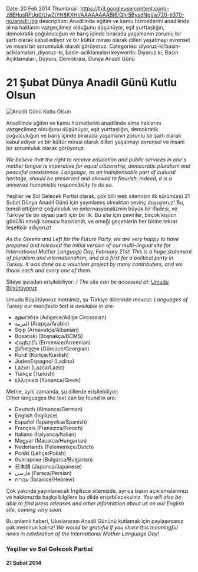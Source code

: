 Date: 20 Feb 2014
Thumbnail: https://lh3.googleusercontent.com/-z8EHusRFUq0/UwZtYH8KXHI/AAAAAAAABi8/Qhr5BysdNgI/w720-h370-no/anadil.jpg
description: Anadilinde eğitim ve kamu hizmetlerini anadilinde alma haklarını vazgeçilmez olduğunu düşünüyor, eşit yurttaşlığın, demokratik çoğulculuğun ve barış içinde birarada yaşamanın zorunlu bir şartı olarak kabul ediyor ve bir  kültür mirası olarak dilleri yaşatmayı evrensel ve insani bir sorumluluk olarak görüyoruz.
Categories: diyoruz-ki/basin-aciklamalari ,diyoruz-ki, basin-aciklamalari
keywords: Diyoruz ki, Basın Açıklamaları, Duyuru, Demokrasi, Dünya Anadil Günü 

# 21 Şubat Dünya Anadil Günü Kutlu Olsun

![Anadil Günü Kutlu Olsun](https://lh3.googleusercontent.com/-z8EHusRFUq0/UwZtYH8KXHI/AAAAAAAABi8/Qhr5BysdNgI/w720-h370-no/anadil.jpg)


Anadilinde eğitim ve kamu hizmetlerini anadilinde alma haklarını vazgeçilmez olduğunu düşünüyor, eşit yurttaşlığın, demokratik çoğulculuğun ve barış içinde birarada yaşamanın zorunlu bir şartı olarak kabul ediyor ve bir  kültür mirası olarak dilleri yaşatmayı evrensel ve insani bir sorumluluk olarak görüyoruz.
 
*We believe that the right to receive education and public services in one's mother tongue is imperative for equal citizenship, democratic pluralism and peaceful coexistence. Language, as an indispensable part of cultural heritage, should be preserved and allowed to flourish; indeed, it is a universal humanistic responsibility to do so.* 
 
Yeşiller ve Sol Gelecek Partisi olarak, çok dilli web sitemizin ilk sürümünü 21 Şubat Dünya Anadil Günü için yayınlamış olmaktan sevinç duyuyoruz! Bu, temsil ettiğimiz çoğulculuk ve enternasyonalizmin büyük bir ifadesi, ve Türkiye'de bir siyasi parti için bir ilk. Bu site için çeviriler, birçok kişinin gönüllü emeği sonucu hazırlandı, ve emeği geçenlerin her birine tekrar teşekkür ediyoruz!
 
*As the Greens and Left for the Future Party, we are very happy to have prepared and released the initial version of  our multi-lingual site for International Mother Language Day, February 21st! This is a huge statement of pluralism and internationalism, and is a first for a political party in Turkey.  It was done as a volunteer project by many contributers, and we thank each and every one of them.*
 
Siteye şuradan erişilebiliyor: / *The site can be accessed at:* [Umudu Büyütüyoruz](http://www.yesillervesolgelecek.org/bizden/umudu-buyutuyoruz#.UwZl0UKSzfA)
 
 
Umudu Büyütüyoruz metnimiz, şu Türkiye dillerinde mevcut:
*Languages of Turkey our manifesto text is available in are:*
 
- адыгэбзэ (Adigece/Adige Circassian) 
- العربية (Arapça/Arabic) 
- Sqip (Arnavutça/Albanian)
- Bosanski (Boşnakça/BCMS) 
- Հայերէն (Ermenice/Armenian) 
- ქართული (Gürcüce/Georgian) 
- Kurdî (Kürtçe/Kurdish) 
- JudeoEspagnol (Ladino)
- Lazuri (Lazca/Lazic) 
- Türkçe (Turkish) 
- ελληνικά (Yunanca/Greek)

Metne, ayni zamanda, şu dillerde erişilebiliyor:  
Other languages the text can be found in are:

- Deutsch (Almanca/German)
- English (İngilizce)
- Español (İspanyolca/Spanish)
- Français (Fransızca/French) 
- Italiano (İtalyanca/Italian)
- Magyar (Macarca/Hungarian)
- Nederlands (Felemenkçe/Dutch)
- Polski (Lehçe/Polish)
- български (Bulgarca/Bulgarian)
- 日本語 (Japonca/Japanese)
- فارسى (Farsça/Persian)
- עברית (İbranice/Hebrew)
 
Çok yakında yayınlanacak İngilizce sitemizde, ayrıca basın açıklamalarımızı ve hakkımızda başka bilgilere bu dilde erişebileceksiniz.
*You will also be able to find press releases and other information about us on our English site, coming very soon.*

Bu anlamlı haberi, Uluslararası Anadil Gününü kutlamak için paylaşırsanız çok memnun kalırız!
*We would be grateful if you share this meaningful news in celebration of the International Mother Language Day!*

### Yeşiller ve Sol Gelecek Partisi
#### 21 Şubat 2014
